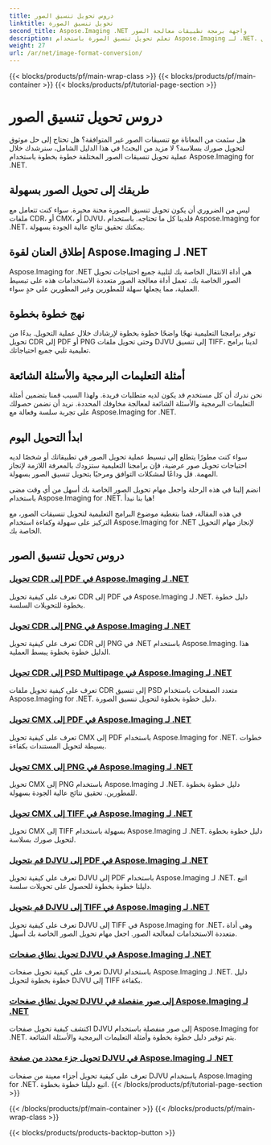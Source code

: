 ```yaml
---
title: دروس تحويل تنسيق الصور
linktitle: تحويل تنسيق الصورة
second_title: Aspose.Imaging .NET واجهة برمجة تطبيقات معالجة الصور
description: تعلم تحويل تنسيق الصورة باستخدام Aspose.Imaging لـ .NET. تحويل CDR، CMX، DJVU، وأكثر بسلاسة. أدلة الخبراء للحصول على نتائج لا تشوبها شائبة
weight: 27
url: /ar/net/image-format-conversion/
---
```


{{< blocks/products/pf/main-wrap-class >}}
{{< blocks/products/pf/main-container >}}
{{< blocks/products/pf/tutorial-page-section >}}

# دروس تحويل تنسيق الصور


هل سئمت من المعاناة مع تنسيقات الصور غير المتوافقة؟ هل تحتاج إلى حل موثوق لتحويل صورك بسلاسة؟ لا مزيد من البحث! في هذا الدليل الشامل، سنرشدك خلال عملية تحويل تنسيقات الصور المختلفة خطوة بخطوة باستخدام Aspose.Imaging for .NET.

## طريقك إلى تحويل الصور بسهولة

ليس من الضروري أن يكون تحويل تنسيق الصورة محنة محيرة. سواء كنت تتعامل مع ملفات CDR، أو CMX، أو DJVU، فلدينا كل ما تحتاجه. باستخدام Aspose.Imaging for .NET، يمكنك تحقيق نتائج عالية الجودة بسهولة.

## إطلاق العنان لقوة Aspose.Imaging لـ .NET

Aspose.Imaging for .NET هي أداة الانتقال الخاصة بك لتلبية جميع احتياجات تحويل الصور الخاصة بك. تعمل أداة معالجة الصور متعددة الاستخدامات هذه على تبسيط العملية، مما يجعلها سهلة للمطورين وغير المطورين على حدٍ سواء.

## نهج خطوة بخطوة

توفر برامجنا التعليمية نهجًا واضحًا خطوة بخطوة لإرشادك خلال عملية التحويل. بدءًا من تحويل CDR إلى PDF أو PNG وحتى تحويل ملفات DJVU إلى تنسيق TIFF، لدينا برامج تعليمية تلبي جميع احتياجاتك.

## أمثلة التعليمات البرمجية والأسئلة الشائعة

نحن ندرك أن كل مستخدم قد يكون لديه متطلبات فريدة. ولهذا السبب قمنا بتضمين أمثلة التعليمات البرمجية والأسئلة الشائعة لمعالجة مخاوفك المحددة. نريد أن نضمن حصولك على تجربة سلسة وفعالة مع Aspose.Imaging for .NET.

## ابدأ التحويل اليوم

سواء كنت مطورًا يتطلع إلى تبسيط عملية تحويل الصور في تطبيقاتك أو شخصًا لديه احتياجات تحويل صور عرضية، فإن برامجنا التعليمية ستزودك بالمعرفة اللازمة لإنجاز المهمة. قل وداعًا لمشكلات التوافق ومرحبًا بتحويل تنسيق الصور بسهولة.

انضم إلينا في هذه الرحلة واجعل مهام تحويل الصور الخاصة بك أسهل من أي وقت مضى باستخدام Aspose.Imaging for .NET. هيا بنا نبدأ!

في هذه المقالة، قمنا بتغطية موضوع البرامج التعليمية لتحويل تنسيقات الصور، مع التركيز على سهولة وكفاءة استخدام Aspose.Imaging for .NET لإنجاز مهام التحويل الخاصة بك.

## دروس تحويل تنسيق الصور
### [تحويل CDR إلى PDF في Aspose.Imaging لـ .NET](./convert-cdr-to-pdf/)
تعرف على كيفية تحويل CDR إلى PDF في Aspose.Imaging لـ .NET. دليل خطوة بخطوة للتحويلات السلسة.
### [تحويل CDR إلى PNG في Aspose.Imaging لـ .NET](./convert-cdr-to-png/)
تعرف على كيفية تحويل CDR إلى PNG في .NET باستخدام Aspose.Imaging. هذا الدليل خطوة بخطوة يبسط العملية.
### [تحويل CDR إلى PSD Multipage في Aspose.Imaging لـ .NET](./convert-cdr-to-psd-multipage/)
تعرف على كيفية تحويل ملفات CDR إلى تنسيق PSD متعدد الصفحات باستخدام Aspose.Imaging for .NET. دليل خطوة بخطوة لتحويل تنسيق الصورة.
### [تحويل CMX إلى PDF في Aspose.Imaging لـ .NET](./convert-cmx-to-pdf/)
تعرف على كيفية تحويل CMX إلى PDF باستخدام Aspose.Imaging for .NET. خطوات بسيطة لتحويل المستندات بكفاءة.
### [تحويل CMX إلى PNG في Aspose.Imaging لـ .NET](./convert-cmx-to-png/)
تحويل CMX إلى PNG باستخدام Aspose.Imaging لـ .NET. دليل خطوة بخطوة للمطورين. تحقيق نتائج عالية الجودة بسهولة.
### [تحويل CMX إلى TIFF في Aspose.Imaging لـ .NET](./convert-cmx-to-tiff/)
تحويل CMX إلى TIFF بسهولة باستخدام Aspose.Imaging لـ .NET. دليل خطوة بخطوة لتحويل صورك بسلاسة.
### [قم بتحويل DJVU إلى PDF في Aspose.Imaging لـ .NET](./convert-djvu-to-pdf/)
تعرف على كيفية تحويل DJVU إلى PDF باستخدام Aspose.Imaging لـ .NET. اتبع دليلنا خطوة بخطوة للحصول على تحويلات سلسة.
### [قم بتحويل DJVU إلى TIFF في Aspose.Imaging لـ .NET](./convert-djvu-to-tiff/)
تعرف على كيفية تحويل DJVU إلى TIFF في Aspose.Imaging for .NET، وهي أداة متعددة الاستخدامات لمعالجة الصور. اجعل مهام تحويل الصور الخاصة بك أسهل.
### [تحويل نطاق صفحات DJVU في Aspose.Imaging لـ .NET](./convert-range-of-djvu-pages/)
تعرف على كيفية تحويل صفحات DJVU باستخدام Aspose.Imaging لـ .NET. دليل خطوة بخطوة لتحويل DJVU إلى TIFF بكفاءة.
### [تحويل نطاق صفحات DJVU إلى صور منفصلة في Aspose.Imaging لـ .NET](./convert-range-of-djvu-pages-to-separate-images/)
اكتشف كيفية تحويل صفحات DJVU إلى صور منفصلة باستخدام Aspose.Imaging for .NET. يتم توفير دليل خطوة بخطوة وأمثلة التعليمات البرمجية والأسئلة الشائعة.
### [تحويل جزء محدد من صفحة DJVU في Aspose.Imaging لـ .NET](./convert-specific-portion-of-djvu-page/)
تعرف على كيفية تحويل أجزاء معينة من صفحات DJVU باستخدام Aspose.Imaging for .NET. اتبع دليلنا خطوة بخطوة.
{{< /blocks/products/pf/tutorial-page-section >}}

{{< /blocks/products/pf/main-container >}}
{{< /blocks/products/pf/main-wrap-class >}}

{{< blocks/products/products-backtop-button >}}
